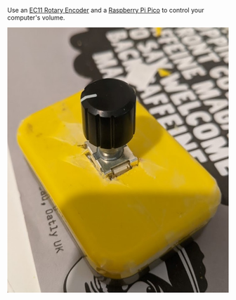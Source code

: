 Use an [EC11 Rotary Encoder] and a [Raspberry Pi Pico] to control your
computer's volume.

![](box.jpg)

[EC11 Rotary Encoder]:
    https://shop.pimoroni.com/products/ec11-rotary-encoder-module

[Raspberry Pi Pico]: https://shop.pimoroni.com/products/raspberry-pi-pico